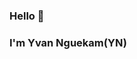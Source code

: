 ### Hello 👋

### I'm Yvan Nguekam(YN)

<!--
**yvan-nguekam/Yvan-Nguekam** is a ✨ _special_ ✨ repository because its `README.md` (this file) appears on your GitHub profile.

Here are some ideas to get you started:

- 🌱  I am a Frontend Developer, Web Integrator
- 😄  I'm a beginner in backend development
- 📫 How to reach me: https://main--yvan-nguekam.netlify.app/

-->
